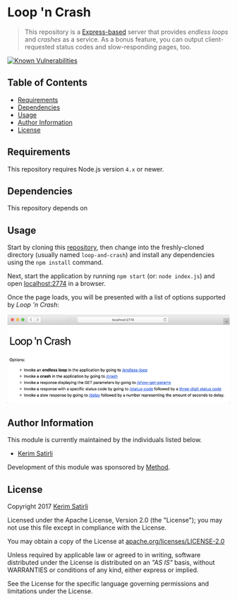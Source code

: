 # Loop 'n Crash

> This repository is a [Express-based](https://expressjs.com) server that provides _endless loops_ and _crashes_ as a service. As a bonus feature, you can output client-requested status codes and slow-responding pages, too.

[![Known Vulnerabilities](https://snyk.io/test/github/withmethod/loop-and-crash/badge.svg)](https://snyk.io/test/github/withmethod/loop-and-crash)

## Table of Contents

- [Requirements](#requirements)
- [Dependencies](#dependencies)
- [Usage](#usage)
- [Author Information](#author-information)
- [License](#license)

## Requirements

This repository requires Node.js version `4.x` or newer.

## Dependencies

This repository depends on

## Usage

Start by cloning this [repository](https://github.com/withmethod/loop-and-crash), then change into the freshly-cloned directory (usually named  `loop-and-crash`) and install any dependencies using the `npm install` command.

Next, start the application by running `npm start` (or: `node index.js`) and open [localhost:2774](http://localhost:2774/) in a browser.

Once the page loads, you will be presented with a list of options supported by _Loop 'n Crash_:

![main screen of Loop 'n Crash](screenshot.png "Loop 'n Crash")

## Author Information

This module is currently maintained by the individuals listed below.

- [Kerim Satirli](https://github.com/ksatirli)

Development of this module was sponsored by [Method](https://github.com/withmethod).

## License

Copyright 2017 [Kerim Satirli](https://github.com/ksatirli)

Licensed under the Apache License, Version 2.0 (the "License"); you may not use this file except in compliance with the License.

You may obtain a copy of the License at [apache.org/licenses/LICENSE-2.0](http://www.apache.org/licenses/LICENSE-2.0)

Unless required by applicable law or agreed to in writing, software distributed under the License is distributed on an _"AS IS"_ basis, without WARRANTIES or conditions of any kind, either express or implied.

See the License for the specific language governing permissions and limitations under the License.
